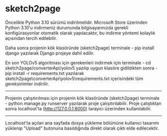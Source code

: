 # sketch2page

Öncelikle Python 3.10 sürümü indirilmelidir. Microsoft Store üzerinden Python 3.10'u indirmeniz durumunda bilgisayarınızda gerekli konfigürasyonlar otomatik olarak yapılacaktır, bu indirme yöntemi kolaylık açısından tercih edilebilir.

Daha sonra projenin kök klasöründe (sketch2page) terminale
	- pip install django
yazılarak Django projeye dahil edilir.

En son YOLOv5 algoritması için gerekenleri indirmek için terminale
	- cd sketch2page/converterApi/yolov5
yazılıp uygun klasöre gidildikten sonra
	- pip install -r requirements.txt 
yazılarak sketch2page\converterApi\yolov5\requirements.txt içerisindeki tüm gereksinimler indirilir.

--------------------------------------------------------------------------------------------------

Projenin çalışıtırılması için projenin kök klasöründe (sketch2page) terminale
	- python manage.py runserver
yazılarak proje çalışıtırılabilir. Proje çalıştıktan sonra localhost'ta (http://127.0.0.1:8000)
tarayıcı üzerinden kullanılabilir.

--------------------------------------------------------------------------------------------------

Localhost'ta açılan ana sayfada dosya yükleme bölümüne kullanıcı tasarımı yüklenip "Upload" butonuna basıldığında direkt olarak çıktı elde edilecektir.
